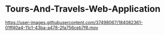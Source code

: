 # Tours-And-Travels-Web-Application


https://user-images.githubusercontent.com/37498067/184082361-01ff40a4-11c1-43ba-a478-2fa756ceb7f6.mov

